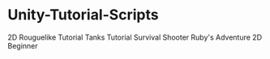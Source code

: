 # Unity-Tutorial-Scripts
2D Rouguelike Tutorial
Tanks Tutorial
Survival Shooter
Ruby's Adventure 2D Beginner
